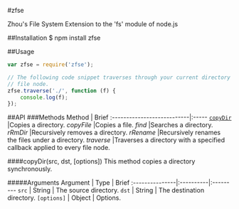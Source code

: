 #zfse

Zhou's File System Extension to the 'fs' module of node.js

##Installation
    $ npm install zfse

##Usage

```javascript
var zfse = require('zfse');

// The following code snippet traverses through your current directory and prints every
// file node.
zfse.traverse('./', function (f) {
    console.log(f);
});
```

##API
###Methods
Method                      | Brief
:---------------------------|:-----
[`copyDir`](copyDir)        |Copies a directory.
*copyFile*                  |Copies a file.
*find*                      |Searches a directory.
*rRmDir*                    |Recursively removes a directory.
*rRename*                   |Recursively renames the files under a directory. 
*traverse*                  |Traverses a directory with a specified callback applied to every file node.

####copyDir(src, dst, [options])
This method copies a directory synchronously.

#####Arguments
Argument        | Type      | Brief
:---------------|:----------|:---------
`src`           | String    | The source directory.
`dst`           | String    | The destination directory.
`[options]`     | Object    | Options. 

